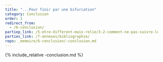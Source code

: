 ```yaml
---
title: "...Pour finir par une bifurcation"
category: Conclusion
order: 1
redirect_from:
  - /6-conclusion/
partiep_link: /5-etre-different-mais-relie/3-2-comment-ne-pas-suivre-le-chemin/
parties_link: /7-annexes/bibliographie/
repo: _memoire/6-conclusion/-conclusion.md
---
```

{% include_relative -conclusion.md %}

